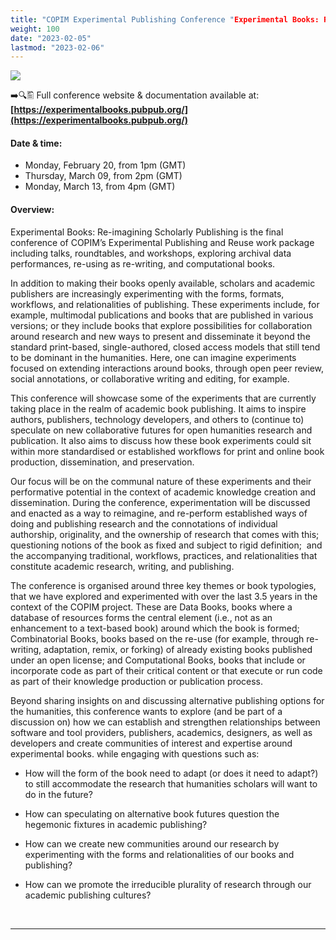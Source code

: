 ```yaml
---
title: "COPIM Experimental Publishing Conference "Experimental Books: Re-imagining Scholarly Publishing"
weight: 100
date: "2023-02-05"
lastmod: "2023-02-06"
---
```


![](/images/experimental-publishing-conference-header.jpg)



➡️🔍🖺 Full conference website & documentation available at: **[https://experimentalbooks.pubpub.org/](https://experimentalbooks.pubpub.org/)**


#### Date & time:

* Monday, February 20, from 1pm (GMT)
* Thursday, March 09, from 2pm (GMT)
* Monday, March 13, from 4pm (GMT)

#### Overview:

Experimental Books: Re-imagining Scholarly Publishing is the final conference of COPIM’s Experimental Publishing and Reuse work package including talks, roundtables, and workshops, exploring archival data performances, re-using as re-writing, and computational books.

In addition to making their books openly available, scholars and academic publishers are increasingly experimenting with the forms, formats, workflows, and relationalities of publishing. These experiments include, for example, multimodal publications and books that are published in various versions; or they include books that explore possibilities for collaboration around research and new ways to present and disseminate it beyond the standard print-based, single-authored, closed access models that still tend to be dominant in the humanities. Here, one can imagine experiments focused on extending interactions around books, through open peer review, social annotations, or collaborative writing and editing, for example.

This conference will showcase some of the experiments that are currently taking place in the realm of academic book publishing. It aims to inspire authors, publishers, technology developers, and others to (continue to) speculate on new collaborative futures for open humanities research and publication. It also aims to discuss how these book experiments could sit within more standardised or established workflows for print and online book production, dissemination, and preservation.

Our focus will be on the communal nature of these experiments and their performative potential in the context of academic knowledge creation and dissemination. During the conference, experimentation will be discussed and enacted as a way to reimagine, and re-perform established ways of doing and publishing research and the connotations of individual authorship, originality, and the ownership of research that comes with this; questioning notions of the book as fixed and subject to rigid definition;  and the accompanying traditional, workflows, practices, and relationalities that constitute academic research, writing, and publishing.

The conference is organised around three key themes or book typologies, that we have explored and experimented with over the last 3.5 years in the context of the COPIM project. These are Data Books, books where a database of resources forms the central element (i.e., not as an enhancement to a text-based book) around which the book is formed; Combinatorial Books, books based on the re-use (for example, through re-writing, adaptation, remix, or forking) of already existing books published under an open license; and Computational Books, books that include or incorporate code as part of their critical content or that execute or run code as part of their knowledge production or publication process.

Beyond sharing insights on and discussing alternative publishing options for the humanities, this conference wants to explore (and be part of a discussion on) how we can establish and strengthen relationships between software and tool providers, publishers, academics, designers, as well as developers and create communities of interest and expertise around experimental books. while engaging with questions such as:

* How will the form of the book need to adapt (or does it need to adapt?) to still accommodate the research that humanities scholars will want to do in the future?
* How can speculating on alternative book futures question the hegemonic fixtures in academic publishing?
* How can we create new communities around our research by experimenting with the forms and relationalities of our books and publishing?
* How can we promote the irreducible plurality of research through our academic publishing cultures?



  &nbsp;


---


  &nbsp;
